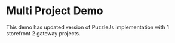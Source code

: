 # Multi Project Demo

This demo has updated version of PuzzleJs implementation with 1 storefront 2 gateway projects. 
